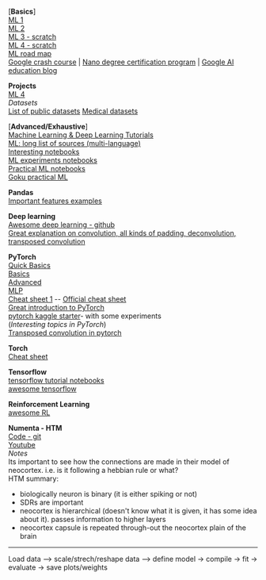 [**Basics**]  
[ML 1](https://machinelearningmastery.com/machine-learning-in-python-step-by-step/)  
[ML 2](https://github.com/rhiever/Data-Analysis-and-Machine-Learning-Projects/blob/master/example-data-science-notebook/Example%20Machine%20Learning%20Notebook.ipynb)  
[ML 3 - scratch](https://github.com/zotroneneis/machine_learning_basics)  
[ML 4 - scratch](https://github.com/eriklindernoren/ML-From-Scratch)  
[ML road map](https://github.com/hangtwenty/dive-into-machine-learning)  
[Google crash course](https://developers.google.com/machine-learning/crash-course/) | [Nano degree certification program](https://in.udacity.com/course/deep-learning--ud730-india) | [Google AI education blog](https://ai.google/education)  

**Projects**  
[ML 4](https://github.com/machine-learning-projects)  
_Datasets_  
[List of public datasets](https://github.com/awesomedata/awesome-public-datasets)
[Medical datasets](https://github.com/beamandrew/medical-data)  

[**Advanced/Exhaustive**]  
[Machine Learning & Deep Learning Tutorials](https://github.com/ujjwalkarn/Machine-Learning-Tutorials)  
[ML: long list of sources (multi-language)](https://github.com/josephmisiti/awesome-machine-learning)  
[Interesting notebooks](https://github.com/jupyter/jupyter/wiki/A-gallery-of-interesting-Jupyter-Notebooks)  
[ML experiments notebooks](https://github.com/ogrisel/notebooks)  
[Practical ML notebooks](https://github.com/XifengGuo/handson-ml)  
[Goku practical ML](https://goku.me/practicalAI)  

**Pandas**  
[Important features examples](http://nbviewer.jupyter.org/gist/wesm/4757075/PandasTour.ipynb)  

**Deep learning**  
[Awesome deep learning - github](https://github.com/ChristosChristofidis/awesome-deep-learning#tutorials)  
[Great explanation on convolution, all kinds of padding, deconvolution, transposed convolution](http://deeplearning.net/software/theano/tutorial/conv_arithmetic.html)  

**PyTorch**  
[Quick Basics](https://colab.research.google.com/github/GokuMohandas/practicalAI/blob/master/notebooks/07_PyTorch.ipynb#scrollTo=T3-6nGgvECH9)  
[Basics](https://pytorch.org/tutorials/beginner/deep_learning_60min_blitz.html)  
[Advanced](https://github.com/yunjey/pytorch-tutorial)  
[MLP](https://colab.research.google.com/github/GokuMohandas/practicalAI/blob/master/notebooks/08_Multilayer_Perceptron.ipynb)  
[Cheat sheet 1](https://github.com/Tgaaly/pytorch-cheatsheet) -- [Official cheat sheet](https://pytorch.org/tutorials/beginner/ptcheat.html)  
[Great introduction to PyTorch](http://web.cs.ucdavis.edu/~yjlee/teaching/ecs289g-winter2018/Pytorch_Tutorial.pdf)  
[pytorch kaggle starter](https://github.com/bfortuner/pytorch-kaggle-starter)- with some experiments  
(_Interesting topics in PyTorch_)  
[Transposed convolution in pytorch](https://towardsdatascience.com/is-the-transposed-convolution-layer-and-convolution-layer-the-same-thing-8655b751c3a1)  

**Torch**  
[Cheat sheet](https://github.com/torch/torch7/wiki/Cheatsheet)  

**Tensorflow**  
[tensorflow tutorial notebooks](https://github.com/nlintz/TensorFlow-Tutorials)  
[awesome tensorflow](https://github.com/jtoy/awesome-tensorflow)  

**Reinforcement Learning**  
[awesome RL](https://github.com/aikorea/awesome-rl)  

**Numenta - HTM**  
[Code - git](https://github.com/numenta/nupic)  
[Youtube](https://www.youtube.com/user/OfficialNumenta)  
_Notes_  
Its important to see how the connections are made in their model of neocortex. i.e. is it following a hebbian rule or what?  
HTM summary:  
- biologically neuron is binary (it is either spiking or not)
- SDRs are important
- neocortex is hierarchical (doesn't know what it is given, it has some idea about it). passes information to higher layers
- neocortex capsule is repeated through-out the neocortex plain of the brain

---
Load data --> scale/strech/reshape data --> define model -> compile -> fit -> evaluate -> save plots/weights
